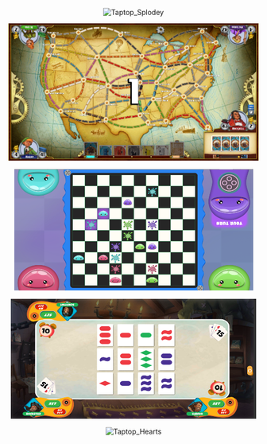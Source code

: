 <p align="center">
  <img src= "https://raw.githubusercontent.com/miclede/portfolio/gh-pages/assets/images/splodey_compressed.gif" alt="Taptop_Splodey"/>
</p>

<p align="center">
  <img src= "https://raw.githubusercontent.com/miclede/portfolio/gh-pages/assets/images/tickettoride.png" alt="Taptop_TicketToRide"/>
</p>

<p align="center">
  <img src= "https://raw.githubusercontent.com/miclede/portfolio/gh-pages/assets/images/slimers.png" alt="Taptop_Slimers"/>
</p>

<p align="center">
  <img src= "https://raw.githubusercontent.com/miclede/portfolio/gh-pages/assets/images/set.png" alt="Taptop_Set"/>
</p>

<p align="center">
  <img src= "https://raw.githubusercontent.com/miclede/portfolio/gh-pages/assets/images/hearts_compressed.gif" alt="Taptop_Hearts"/>
</p>
